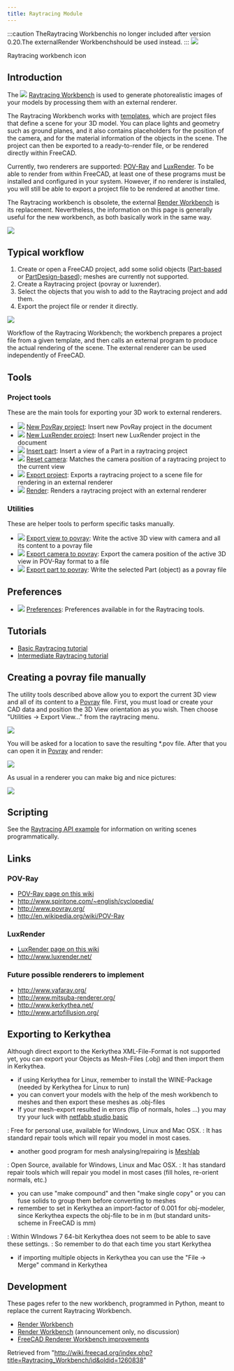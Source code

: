 ```yaml
---
title: Raytracing Module
---
```


:::caution
TheRaytracing Workbenchis no longer included after version 0.20.The externalRender Workbenchshould be used instead.
:::
![](/images/Workbench_Raytracing.svg)

Raytracing workbench icon

## Introduction

The ![](/images/Workbench_Raytracing.svg) [Raytracing Workbench](/Raytracing_Workbench "Raytracing Workbench") is used to generate photorealistic images of your models by processing them with an external renderer.

The Raytracing Workbench works with [templates](/Raytracing_templates "Raytracing templates"), which are project files that define a scene for your 3D model. You can place lights and geometry such as ground planes, and it also contains placeholders for the position of the camera, and for the material information of the objects in the scene. The project can then be exported to a ready-to-render file, or be rendered directly within FreeCAD.

Currently, two renderers are supported: [POV-Ray](/POV-Ray "POV-Ray") and [LuxRender](/LuxRender "LuxRender"). To be able to render from within FreeCAD, at least one of these programs must be installed and configured in your system. However, if no renderer is installed, you will still be able to export a project file to be rendered at another time.

The Raytracing workbench is obsolete, the external [Render Workbench](https://github.com/FreeCAD/FreeCAD-render) is its replacement. Nevertheless, the information on this page is generally useful for the new workbench, as both basically work in the same way.

![](/images/Raytracing_example.jpg)

## Typical workflow

1. Create or open a FreeCAD project, add some solid objects ([Part-based](/Part_Workbench "Part Workbench") or [PartDesign-based](/PartDesign_Workbench "PartDesign Workbench")); meshes are currently not supported.
2. Create a Raytracing project (povray or luxrender).
3. Select the objects that you wish to add to the Raytracing project and add them.
4. Export the project file or render it directly.

![](/images/Raytracing_Workbench_workflow.svg)

Workflow of the Raytracing Workbench; the workbench prepares a project file from a given template, and then calls an external program to produce the actual rendering of the scene. The external renderer can be used independently of FreeCAD.

## Tools

### Project tools

These are the main tools for exporting your 3D work to external renderers.

- ![](/images/Raytracing_New.svg) [New PovRay project](/Raytracing_New "Raytracing New"): Insert new PovRay project in the document
- ![](/images/Raytracing_Lux.svg) [New LuxRender project](/Raytracing_Lux "Raytracing Lux"): Insert new LuxRender project in the document
- ![](/images/Raytracing_InsertPart.svg) [Insert part](/Raytracing_InsertPart "Raytracing InsertPart"): Insert a view of a Part in a raytracing project
- ![](/images/Raytracing_ResetCamera.svg) [Reset camera](/Raytracing_ResetCamera "Raytracing ResetCamera"): Matches the camera position of a raytracing project to the current view
- ![](/images/Raytracing_ExportProject.svg) [Export project](/Raytracing_ExportProject "Raytracing ExportProject"): Exports a raytracing project to a scene file for rendering in an external renderer
- ![](/images/Raytracing_Render.svg) [Render](/Raytracing_Render "Raytracing Render"): Renders a raytracing project with an external renderer

### Utilities

These are helper tools to perform specific tasks manually.

- ![](/images/Raytracing_WriteView.svg) [Export view to povray](/Raytracing_WriteView "Raytracing WriteView"): Write the active 3D view with camera and all its content to a povray file
- ![](/images/Raytracing_WriteCamera.svg) [Export camera to povray](/Raytracing_WriteCamera "Raytracing WriteCamera"): Export the camera position of the active 3D view in POV-Ray format to a file
- ![](/images/Raytracing_WritePart.svg) [Export part to povray](/Raytracing_WritePart "Raytracing WritePart"): Write the selected Part (object) as a povray file

## Preferences

- ![](/images/Preferences-raytracing.svg) [Preferences](/Raytracing_Preferences "Raytracing Preferences"): Preferences available in for the Raytracing tools.

## Tutorials

- [Basic Raytracing tutorial](/Raytracing_tutorial "Raytracing tutorial")
- [Intermediate Raytracing tutorial](/Tutorial_FreeCAD_POV_ray "Tutorial FreeCAD POV ray")

## Creating a povray file manually

The utility tools described above allow you to export the current 3D view and all of its content to a [Povray](http://www.povray.org/) file. First, you must load or create your CAD data and position the 3D View orientation as you wish. Then choose "Utilities → Export View..." from the raytracing menu.

![](/images/FreeCAD_Raytracing.jpg)

You will be asked for a location to save the resulting \*.pov file. After that you can open it in [Povray](http://www.povray.org/) and render:

![](/images/Povray.jpg)

As usual in a renderer you can make big and nice pictures:

![](/images/Scharniergreifer_render.jpg)

## Scripting

See the [Raytracing API example](/Raytracing_API_example "Raytracing API example") for information on writing scenes programmatically.

## Links

### POV-Ray

- [POV-Ray page on this wiki](/POV-Ray "POV-Ray")
- <http://www.spiritone.com/~english/cyclopedia/>
- <http://www.povray.org/>
- <http://en.wikipedia.org/wiki/POV-Ray>

### LuxRender

- [LuxRender page on this wiki](/LuxRender "LuxRender")
- <http://www.luxrender.net/>

### Future possible renderers to implement

- <http://www.yafaray.org/>
- <http://www.mitsuba-renderer.org/>
- <http://www.kerkythea.net/>
- <http://www.artofillusion.org/>

## Exporting to Kerkythea

Although direct export to the Kerkythea XML-File-Format is not supported yet, you can export your Objects as Mesh-Files (.obj) and then import them in Kerkythea.

- if using Kerkythea for Linux, remember to install the WINE-Package (needed by Kerkythea for Linux to run)
- you can convert your models with the help of the mesh workbench to meshes and then export these meshes as .obj-files
- If your mesh-export resulted in errors (flip of normals, holes ...) you may try your luck with [netfabb studio basic](http://www.netfabb.com/downloadcenter.php?basic=1)

: Free for personal use, available for Windows, Linux and Mac OSX.
: It has standard repair tools which will repair you model in most cases.

- another good program for mesh analysing/repairing is [Meshlab](http://sourceforge.net/projects/meshlab/)

: Open Source, available for Windows, Linux and Mac OSX.
: It has standard repair tools which will repair you model in most cases (fill holes, re-orient normals, etc.)

- you can use "make compound" and then "make single copy" or you can fuse solids to group them before converting to meshes
- remember to set in Kerkythea an import-factor of 0.001 for obj-modeler, since Kerkythea expects the obj-file to be in m (but standard units-scheme in FreeCAD is mm)

: Within WIndows 7 64-bit Kerkythea does not seem to be able to save these settings.
: So remember to do that each time you start Kerkythea

- if importing multiple objects in Kerkythea you can use the "File → Merge" command in Kerkythea

## Development

These pages refer to the new workbench, programmed in Python, meant to replace the current Raytracing Workbench.

- [Render Workbench](https://github.com/FreeCAD/FreeCAD-render)
- [Render Workbench](https://forum.freecadweb.org/viewtopic.php?f=9&t=25933) (announcement only, no discussion)
- [FreeCAD Renderer Workbench improvements](https://forum.freecadweb.org/viewtopic.php?t=39168)

Retrieved from "<http://wiki.freecad.org/index.php?title=Raytracing_Workbench/id&oldid=1260838>"
